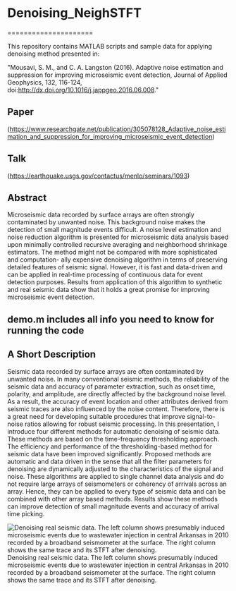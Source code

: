# Denoising_NeighSTFT
=====================

This repository contains MATLAB scripts and sample data for applying denoising method presented in: 

"Mousavi, S. M., and C. A. Langston (2016). Adaptive noise estimation and suppression for improving
microseismic event detection, Journal of Applied Geophysics, 132, 116-124,
doi:http://dx.doi.org/10.1016/j.jappgeo.2016.06.008."

## Paper
(https://www.researchgate.net/publication/305078128_Adaptive_noise_estimation_and_suppression_for_improving_microseismic_event_detection)

## Talk 
(https://earthquake.usgs.gov/contactus/menlo/seminars/1093)

## Abstract 
Microseismic data recorded by surface arrays are often strongly contaminated by unwanted noise. This background noise 
makes the detection of small magnitude events difficult. A noise level estimation and noise reduction algorithm is
presented for microseismic data analysis based upon minimally controlled recursive averaging and neighborhood shrinkage 
estimators. The method might not be compared with more sophisticated and computation- ally expensive denoising algorithm
in terms of preserving detailed features of seismic signal. However, it is fast and data-driven and can be applied in 
real-time processing of continuous data for event detection purposes. Results from application of this algorithm to 
synthetic and real seismic data show that it holds a great promise for improving microseismic event detection.

## demo.m includes all info you need to know for running the code 

## A Short Description 
Seismic data recorded by surface arrays are often contaminated by unwanted noise. In many conventional seismic methods, 
the reliability of the seismic data and accuracy of parameter extraction, such as onset time, polarity, and amplitude, 
are directly affected by the background noise level. As a result, the accuracy of event location and other attributes 
derived from seismic traces are also influenced by the noise content. Therefore, there is a great need for developing 
suitable procedures that improve signal-to-noise ratios allowing for robust seismic processing. In this presentation, 
I introduce four different methods for automatic denoising of seismic data. These methods are based on the time-frequency 
thresholding approach. The efficiency and performance of the thresholding-based method for seismic data have been improved 
significantly. Proposed methods are automatic and data driven in the sense that all the filter parameters for denoising are 
dynamically adjusted to the characteristics of the signal and noise. These algorithms are applied to single channel data 
analysis and do not require large arrays of seismometers or coherency of arrivals across an array. Hence, they can be applied
to every type of seismic data and can be combined with other array based methods. Results show these methods can improve 
detection of small magnitude events and accuracy of arrival time picking.

![Denoising real seismic data. The left column shows presumably induced microseismic events due to wastewater injection in 
central Arkansas in 2010 recorded by a broadband seismometer at the surface. The right column shows the same trace and 
its STFT after denoising.](Fig.png)
Denoising real seismic data. The left column shows presumably induced microseismic events due to wastewater injection in 
central Arkansas in 2010 recorded by a broadband seismometer at the surface. The right column shows the same trace and 
its STFT after denoising.

